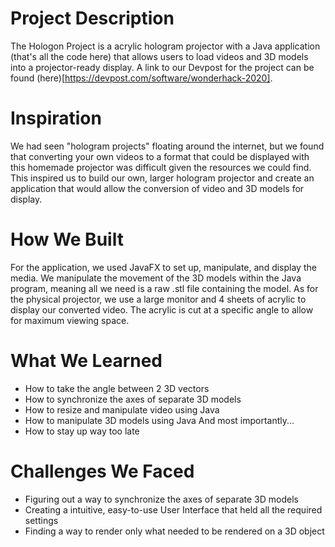 # Project Description
The Hologon Project is a acrylic hologram projector with a Java application (that's all the code here) that allows users to load videos and 3D models into a projector-ready display. A link to our Devpost for the project can be found (here)[https://devpost.com/software/wonderhack-2020].

# Inspiration
We had seen "hologram projects" floating around the internet, but we found that converting your own videos to a format that could be displayed with this homemade projector was difficult given the resources we could find. This inspired us to build our own, larger hologram projector and create an application that would allow the conversion of video and 3D models for display.

# How We Built
For the application, we used JavaFX to set up, manipulate, and display the media. We manipulate the movement of the 3D models within the Java program, meaning all we need is a raw .stl file containing the model. As for the physical projector, we use a large monitor and 4 sheets of acrylic to display our converted video. The acrylic is cut at a specific angle to allow for maximum viewing space.

# What We Learned
 - How to take the angle between 2 3D vectors
 - How to synchronize the axes of separate 3D models
 - How to resize and manipulate video using Java
 - How to manipulate 3D models using Java
And most importantly...
 - How to stay up way too late

# Challenges We Faced
 - Figuring out a way to synchronize the axes of separate 3D models
 - Creating a intuitive, easy-to-use User Interface that held all the required settings
 - Finding a way to render only what needed to be rendered on a 3D object
